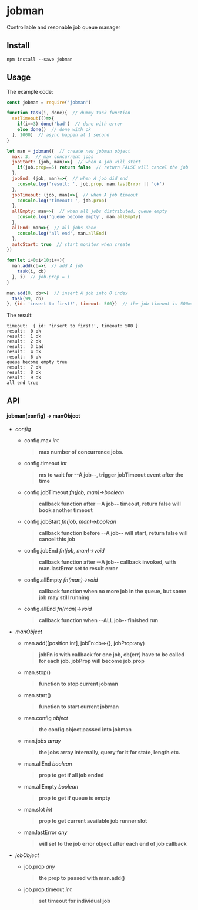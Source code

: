 # jobman
Controllable and resonable job queue manager

## Install

```
npm install --save jobman
```

## Usage

The example code:

```javascript
const jobman = require('jobman')

function task(i, done){  // dummy task function
  setTimeout(()=>{
    if(i==3) done('bad')  // done with error
    else done()  // done with ok
  }, 1000)  // async happen at 1 second
}

let man = jobman({  // create new jobman object
  max: 3,  // max concurrent jobs
  jobStart: (job, man)=>{  // when A job will start
    if(job.prop==5) return false  // return FALSE will cancel the job
  },
  jobEnd: (job, man)=>{  // when A job did end
    console.log('result: ', job.prop, man.lastError || 'ok')
  },
  jobTimeout: (job, man)=>{  // when A job timeout
    console.log('timeout: ', job.prop)
  },
  allEmpty: man=>{  // when all jobs distributed, queue empty
    console.log('queue become empty', man.allEmpty)
  },
  allEnd: man=>{  // all jobs done
    console.log('all end', man.allEnd)
  },
  autoStart: true  // start monitor when create
})

for(let i=0;i<10;i++){
  man.add(cb=>{  // add A job
    task(i, cb)
  }, i)  // job.prop = i
}

man.add(0, cb=>{  // insert A job into 0 index
  task(99, cb)
}, {id: 'insert to first!', timeout: 500})  // the job timeout is 500ms
```

The result:

```
timeout:  { id: 'insert to first!', timeout: 500 }
result:  0 ok
result:  1 ok
result:  2 ok
result:  3 bad
result:  4 ok
result:  6 ok
queue become empty true
result:  7 ok
result:  8 ok
result:  9 ok
all end true
```

## API

#### jobman(config) -> manObject

- *config*
  - config.max *int*
    > **max number of concurrence jobs.**
  - config.timeout *int*
    > **ms to wait for --A job--, trigger jobTimeout event after the time**
  - config.jobTimeout *fn(job, man)->boolean*
    > **callback function after --A job-- timeout, return false will book another timeout**
  - config.jobStart *fn(job, man)->boolean*
    > **callback function before --A job-- will start, return false will cancel this job**
  - config.jobEnd *fn(job, man)->void*
    > **callback function after --A job-- callback invoked, with man.lastError set to result error**
  - config.allEmpty *fn(man)->void*
    > **callback function when no more job in the queue, but some job may still running**
  - config.allEnd *fn(man)->void*
    > **callback function when --ALL job-- finished run**

- *manObject*
  - man.add([position:int], jobFn:cb=>{}, jobProp:any)
    > **jobFn is with callback for one job, cb(err) have to be called for each job. jobProp will become job.prop**
  - man.stop()
    > **function to stop current jobman**
  - man.start()
    > **function to start current jobman**
  - man.config *object*
    > **the config object passed into jobman**
  - man.jobs *array*
    > **the jobs array internally, query for it for state, length etc.**
  - man.allEnd *boolean*
    > **prop to get if all job ended**
  - man.allEmpty *boolean*
    > **prop to get if queue is empty**
  - man.slot *int*
    > **prop to get current available job runner slot**
  - man.lastError *any*
    > **will set to the job error object after each end of job callback**

- *jobObject*
  - job.prop *any*
    > **the prop to passed with man.add()**
  - job.prop.timeout *int*
    > **set timeout for individual job**

